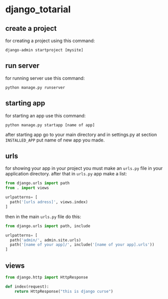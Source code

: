 # django_totarial

## create a project

for creating a project using this command:

```console
django-admin startproject [mysite]
```

## run server

for running server use this command:

```console
python manage.py runserver
```

## starting app

for starting an app use this command:

```console
python manage.py startapp [name of app]
```

after starting app go to your main directory and in settings.py at section `INSTALLED_APP` put name of new app you made.

## urls

for showing your app in your project you must make an `urls.py` file in your application directory. after that in `urls.py` app make a list:

```python
from django.urls import path
from . import views

urlpatterns= [
  path('[urls adress]', views.index)
]
```

then in the main `urls.py` file do this:

```python
from django.urls import path, include

urlpatterns= [
  path('admin/', admin.site.urls)
  path('[name of your app]/', include('[name of your app].urls'))
]
```

## views

```python
from django.http import HttpResponse

def index(request):
    return HttpResponse("this is django curse")
```

